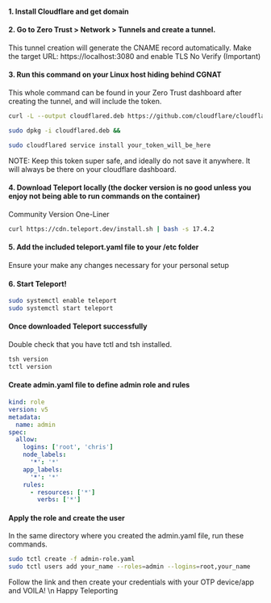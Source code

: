 #### 1. Install Cloudflare and get domain
#### 2. Go to Zero Trust > Network > Tunnels and create a tunnel. 
This tunnel creation will generate the CNAME record automatically. 
Make the target URL: https://localhost:3080 and enable TLS No Verify (Important)
#### 3. Run this command on your Linux host hiding behind CGNAT
This whole command can be found in your Zero Trust dashboard after creating the tunnel, and will include the token.
```bash
curl -L --output cloudflared.deb https://github.com/cloudflare/cloudflared/releases/latest/download/cloudflared-linux-amd64.deb && 

sudo dpkg -i cloudflared.deb && 

sudo cloudflared service install your_token_will_be_here
```
NOTE: Keep this token super safe, and ideally do not save it anywhere. It will always be there on your cloudflare dashboard.

#### 4. Download Teleport locally (the docker version is no good unless you enjoy not being able to run commands on the container)
Community Version One-Liner
```bash
curl https://cdn.teleport.dev/install.sh | bash -s 17.4.2
```
#### 5. Add the included teleport.yaml file to your /etc folder 
Ensure your make any changes necessary for your personal setup

#### 6. Start Teleport!
```bash
sudo systemctl enable teleport
sudo systemctl start teleport
```

#### Once downloaded Teleport successfully
Double check that you have tctl and tsh installed.
```bash
tsh version
tctl version
```
#### Create admin.yaml file to define admin role and rules
```yaml
kind: role
version: v5
metadata:
  name: admin
spec:
  allow:
    logins: ['root', 'chris']
    node_labels:
      '*': '*'
    app_labels:
      '*': '*'
    rules:
      - resources: ['*']
        verbs: ['*']
```
#### Apply the role and create the user
In the same directory where you created the admin.yaml file, run these commands.
```bash
sudo tctl create -f admin-role.yaml
sudo tctl users add your_name --roles=admin --logins=root,your_name
```
Follow the link and then create your credentials with your OTP device/app and
VOILA! 
\n
Happy Teleporting
